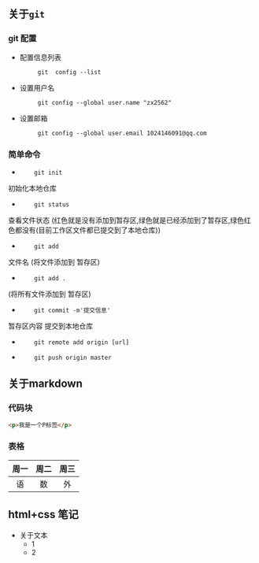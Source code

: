 ## 关于`git`

### git 配置

- 配置信息列表
  
           git  config --list

- 设置用户名
          
           git config --global user.name "zx2562"

- 设置邮箱

           git config --global user.email 1024146091@qq.com

### 简单命令
-         git init 

初始化本地仓库
-         git status 
查看文件状态 (红色就是没有添加到暂存区,绿色就是已经添加到了暂存区,绿色红色都没有(目前工作区文件都已提交到了本地仓库))
-         git add 
文件名 (将文件添加到 暂存区)
-         git add . 
(将所有文件添加到 暂存区)
-         git commit -m'提交信息' 
暂存区内容 提交到本地仓库
-         git remote add origin [url]
-         git push origin master


## 关于markdown

### 代码块

```html
<p>我是一个P标签</p>
```
 
### 表格

|周一|周二|周三|
|:---:|:---:|:---:|
|语|数|外|

  
## html+css 笔记

- 关于文本
     - 1
     - 2